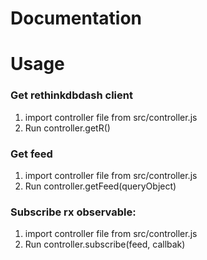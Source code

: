 # Documentation

# Usage

### Get rethinkdbdash client

1. import controller file from src/controller.js
2. Run controller.getR()

### Get feed

1. import controller file from src/controller.js
2. Run controller.getFeed(queryObject)

### Subscribe rx observable: 

1. import controller file from src/controller.js
2. Run controller.subscribe(feed, callbak)
